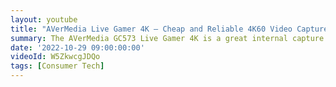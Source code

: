 ```yaml
---
layout: youtube
title: "AVerMedia Live Gamer 4K – Cheap and Reliable 4K60 Video Capture"
summary: The AVerMedia GC573 Live Gamer 4K is a great internal capture card for recording and streaming 4K60 or 1080p240 HDR10 content.
date: '2022-10-29 09:00:00:00'
videoId: W5ZkwcgJDQo
tags: [Consumer Tech]
---
```


